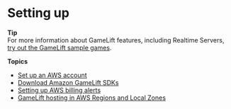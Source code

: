 # Setting up<a name="setting-up-intro"></a>

**Tip**  
For more information about GameLift features, including Realtime Servers, [try out the GameLift sample games](gamelift-explore.md)\.

**Topics**
+ [Set up an AWS account](setting-up-aws-login.md)
+ [Download Amazon GameLift SDKs](gamelift-supported.md)
+ [Setting up AWS billing alerts](gamelift-billing-alerts.md)
+ [GameLift hosting in AWS Regions and Local Zones](gamelift-regions.md)